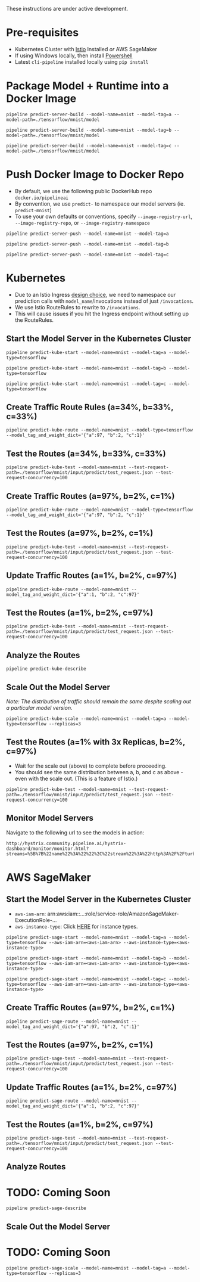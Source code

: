 These instructions are under active development.

# Pre-requisites
* Kubernetes Cluster with [Istio](https://istio.io/) Installed *or* AWS SageMaker
* If using Windows locally, then install [Powershell](https://github.com/PowerShell/PowerShell)
* Latest `cli-pipeline` installed locally using `pip install`

# Package Model + Runtime into a Docker Image
```
pipeline predict-server-build --model-name=mnist --model-tag=a --model-path=./tensorflow/mnist/model
```
```
pipeline predict-server-build --model-name=mnist --model-tag=b --model-path=./tensorflow/mnist/model
```
```
pipeline predict-server-build --model-name=mnist --model-tag=c --model-path=./tensorflow/mnist/model
```

# Push Docker Image to Docker Repo
* By default, we use the following public DockerHub repo `docker.io/pipelineai`
* By convention, we use `predict-` to namespace our model servers (ie. `predict-mnist`)
* To use your own defaults or conventions, specify `--image-registry-url`, `--image-registry-repo`, or `--image-registry-namespace`
```
pipeline predict-server-push --model-name=mnist --model-tag=a
```
```
pipeline predict-server-push --model-name=mnist --model-tag=b
```
```
pipeline predict-server-push --model-name=mnist --model-tag=c
```

# Kubernetes
* Due to an Istio Ingress [design choice](https://github.com/istio/istio/issues/1752), we need to namespace our prediction calls with `model_name`/invocations instead of just `/invocations`.
* We use Istio RouteRules to rewrite to `/invocations`.
* This will cause issues if you hit the Ingress endpoint without setting up the RouteRules.

## Start the Model Server in the Kubernetes Cluster
```
pipeline predict-kube-start --model-name=mnist --model-tag=a --model-type=tensorflow 
```
```
pipeline predict-kube-start --model-name=mnist --model-tag=b --model-type=tensorflow 
```
```
pipeline predict-kube-start --model-name=mnist --model-tag=c --model-type=tensorflow 
```

## Create Traffic Route Rules (a=34%, b=33%, c=33%)
```
pipeline predict-kube-route --model-name=mnist --model-type=tensorflow --model_tag_and_weight_dict='{"a":97, "b":2, "c":1}'
```

## Test the Routes (a=34%, b=33%, c=33%)
```
pipeline predict-kube-test --model-name=mnist --test-request-path=./tensorflow/mnist/input/predict/test_request.json --test-request-concurrency=100
```

## Create Traffic Routes (a=97%, b=2%, c=1%)
```
pipeline predict-kube-route --model-name=mnist --model-type=tensorflow --model_tag_and_weight_dict='{"a":97, "b":2, "c":1}'
```

## Test the Routes (a=97%, b=2%, c=1%)
```
pipeline predict-kube-test --model-name=mnist --test-request-path=./tensorflow/mnist/input/predict/test_request.json --test-request-concurrency=100
```

## Update Traffic Routes (a=1%, b=2%, c=97%)
```
pipeline predict-kube-route --model-name=mnist --model_tag_and_weight_dict='{"a":1, "b":2, "c":97}'
```

## Test the Routes (a=1%, b=2%, c=97%)
```
pipeline predict-kube-test --model-name=mnist --test-request-path=./tensorflow/mnist/input/predict/test_request.json --test-request-concurrency=100
```

## Analyze the Routes
```
pipeline predict-kube-describe
```

## Scale Out the Model Server
_Note: The distribution of traffic should remain the same despite scaling out a particular model version._
```
pipeline predict-kube-scale --model-name=mnist --model-tag=a --model-type=tensorflow --replicas=3
```

## Test the Routes (a=1% with 3x Replicas, b=2%, c=97%)
* Wait for the scale out (above) to complete before proceeding.
* You should see the same distribution between a, b, and c as above - even with the scale out.  (This is a feature of Istio.)
```
pipeline predict-kube-test --model-name=mnist --test-request-path=./tensorflow/mnist/input/predict/test_request.json --test-request-concurrency=100
```

## Monitor Model Servers
Navigate to the following url to see the models in action:
```
http://hystrix.community.pipeline.ai/hystrix-dashboard/monitor/monitor.html?streams=%5B%7B%22name%22%3A%22%22%2C%22stream%22%3A%22http%3A%2F%2Fturbine.community.pipeline.ai%2Fturbine.stream%22%2C%22auth%22%3A%22%22%2C%22delay%22%3A%22%22%7D%5D
```

# AWS SageMaker 
## Start the Model Server in the Kubernetes Cluster
* `aws-iam-arn`: arn:aws:iam::...:role/service-role/AmazonSageMaker-ExecutionRole-...
* `aws-instance-type`: Click [HERE](https://aws.amazon.com/sagemaker/pricing/instance-types/) for instance types.
```
pipeline predict-sage-start --model-name=mnist --model-tag=a --model-type=tensorflow --aws-iam-arn=<aws-iam-arn> --aws-instance-type=<aws-instance-type>
```
```
pipeline predict-sage-start --model-name=mnist --model-tag=b --model-type=tensorflow --aws-iam-arn=<aws-iam-arn> --aws-instance-type=<aws-instance-type>
```
```
pipeline predict-sage-start --model-name=mnist --model-tag=c --model-type=tensorflow --aws-iam-arn=<aws-iam-arn> --aws-instance-type=<aws-instance-type>
```

## Create Traffic Routes (a=97%, b=2%, c=1%)
```
pipeline predict-sage-route --model-name=mnist --model_tag_and_weight_dict='{"a":97, "b":2, "c":1}'
```

## Test the Routes (a=97%, b=2%, c=1%)
```
pipeline predict-sage-test --model-name=mnist --test-request-path=./tensorflow/mnist/input/predict/test_request.json --test-request-concurrency=100
```

## Update Traffic Routes (a=1%, b=2%, c=97%)
```
pipeline predict-sage-route --model-name=mnist --model_tag_and_weight_dict='{"a":1, "b":2, "c":97}'
```

## Test the Routes (a=1%, b=2%, c=97%)
```
pipeline predict-sage-test --model-name=mnist --test-request-path=./tensorflow/mnist/input/predict/test_request.json --test-request-concurrency=100
```

## Analyze Routes
# TODO:  Coming Soon
```
pipeline predict-sage-describe
```

## Scale Out the Model Server
# TODO:  Coming Soon
```
pipeline predict-sage-scale --model-name=mnist --model-tag=a --model-type=tensorflow --replicas=3
```

